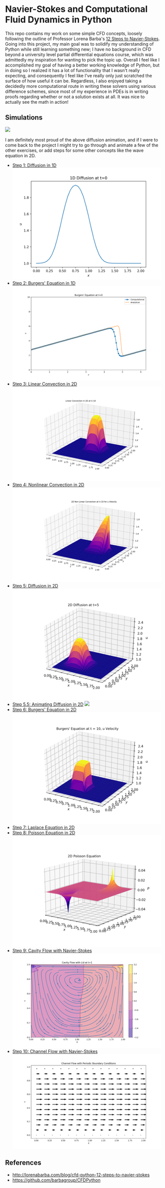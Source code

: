 # Navier-Stokes and Computational Fluid Dynamics in Python

This repo contains my work on some simple CFD concepts, loosely following the outline of Professor Lorena Barba's [12 Steps to Navier-Stokes](https://github.com/barbagroup/CFDPython). Going into this project, my main goal was to solidify my understanding of Python while still learning something new; I have no background in CFD beyond a university level partial differential equations course, which was admittedly my inspiration for wanting to pick the topic up. Overall I feel like I accomplished my goal of having a better working knowledge of Python, but in doing so I realized it has a lot of functionality that I wasn't really expecting, and consequently I feel like I've really only just scratched the surface of how useful it can be. Regardless, I also enjoyed taking a decidedly more computational route in writing these solvers using various difference schemes, since most of my experience in PDEs is in writing proofs regarding whether or not a solution exists at all. It was nice to actually see the math in action!

## Simulations
![](/images/2DiffLoop.gif)

I am definitely most proud of the above diffusion animation, and if I were to come back to the project I might try to go through and animate a few of the other exercises, or add steps for some other concepts like the wave equation in 2D. 

* [Step 1: Diffusion in 1D](https://github.com/akweiss/cfd-simulations/blob/master/step-1-diffusion-1D.py)
![](/images/step-1-diffusion-1D.png)
* [Step 2: Burgers' Equation in 1D](https://github.com/akweiss/cfd-simulations/blob/master/step-2-burgers-1D.py)
![](/images/step-2-burgers-1D.png)
* [Step 3: Linear Convection in 2D](https://github.com/akweiss/cfd-simulations/blob/master/step-3-linear-convection-2D.py)
![](/images/step-3-linear-convection-2D.png)
* [Step 4: Nonlinear Convection in 2D](https://github.com/akweiss/cfd-simulations/blob/master/step-4-nonlinear-convection-2D.py)
![](/images/step-4-nonlinear-convection-2D.png)
* [Step 5: Diffusion in 2D](https://github.com/akweiss/cfd-simulations/blob/master/step-5-diffusion-2D.py)
![](/images/step-5-diffusion-2D.png)
* [Step 5.5: Animating Diffusion in 2D](https://github.com/akweiss/cfd-simulations/blob/master/step-5.5-diffusion-2D-animated.py)
![](/images/2DiffLoop.gif)
* [Step 6: Burgers' Equation in 2D](https://github.com/akweiss/cfd-simulations/blob/master/step-6-burgers-2D.py)
![](/images/step-6-burgers-2D.png)
* [Step 7: Laplace Equation in 2D](https://github.com/akweiss/cfd-simulations/blob/master/step-7-laplace-2D.py)
* [Step 8: Poisson Equation in 2D](https://github.com/akweiss/cfd-simulations/blob/master/step-8-poisson-2D.py)
![](/images/step-8-poisson-2D.png)
* [Step 9: Cavity Flow with Navier-Stokes](https://github.com/akweiss/cfd-simulations/blob/master/step-9-cavity-navier-stokes.py)
![](/images/step-9-cavity-navier-stokes.png)
* [Step 10: Channel Flow with Navier-Stokes](https://github.com/akweiss/cfd-simulations/blob/master/step-10-channel-navier-stokes.py)
![](/images/step-10-channel-navier-stokes.png)

## References
* http://lorenabarba.com/blog/cfd-python-12-steps-to-navier-stokes
* https://github.com/barbagroup/CFDPython
